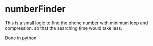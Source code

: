 # numberFinder

This is a small logic to find the phone number with minimum loop and compression. so that the searching time would  take less.

Done in python
